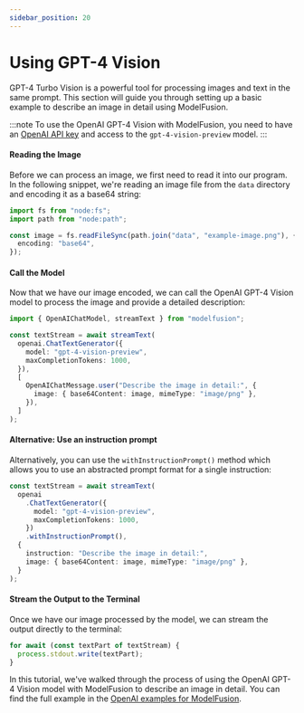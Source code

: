 ```yaml
---
sidebar_position: 20
---
```


# Using GPT-4 Vision

GPT-4 Turbo Vision is a powerful tool for processing images and text in the same prompt. This section will guide you through setting up a basic example to describe an image in detail using ModelFusion.

:::note
To use the OpenAI GPT-4 Vision with ModelFusion, you need to have an [OpenAI API key](https://platform.openai.com/) and access to the `gpt-4-vision-preview` model.
:::

#### Reading the Image

Before we can process an image, we first need to read it into our program. In the following snippet, we're reading an image file from the `data` directory and encoding it as a base64 string:

```ts
import fs from "node:fs";
import path from "node:path";

const image = fs.readFileSync(path.join("data", "example-image.png"), {
  encoding: "base64",
});
```

#### Call the Model

Now that we have our image encoded, we can call the OpenAI GPT-4 Vision model to process the image and provide a detailed description:

```ts
import { OpenAIChatModel, streamText } from "modelfusion";

const textStream = await streamText(
  openai.ChatTextGenerator({
    model: "gpt-4-vision-preview",
    maxCompletionTokens: 1000,
  }),
  [
    OpenAIChatMessage.user("Describe the image in detail:", {
      image: { base64Content: image, mimeType: "image/png" },
    }),
  ]
);
```

#### Alternative: Use an instruction prompt

Alternatively, you can use the `withInstructionPrompt()` method which allows you to use an abstracted prompt format for a single instruction:

```ts
const textStream = await streamText(
  openai
    .ChatTextGenerator({
      model: "gpt-4-vision-preview",
      maxCompletionTokens: 1000,
    })
    .withInstructionPrompt(),
  {
    instruction: "Describe the image in detail:",
    image: { base64Content: image, mimeType: "image/png" },
  }
);
```

#### Stream the Output to the Terminal

Once we have our image processed by the model, we can stream the output directly to the terminal:

```ts
for await (const textPart of textStream) {
  process.stdout.write(textPart);
}
```

In this tutorial, we've walked through the process of using the OpenAI GPT-4 Vision model with ModelFusion to describe an image in detail. You can find the full example in the [OpenAI examples for ModelFusion](https://github.com/lgrammel/modelfusion/tree/main/examples/basic/src/model-provider/openai).
